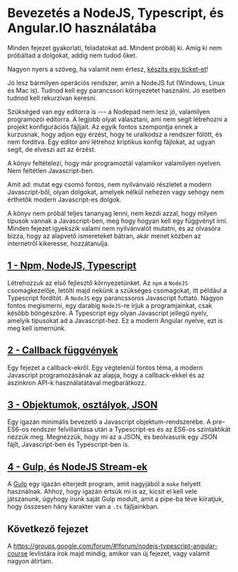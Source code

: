 # Bevezetés a NodeJS, Typescript, és Angular.IO használatába

Minden fejezet gyakorlati, feladatokat ad. Mindent próbálj ki. Amíg ki nem
próbáltad a dolgokat, addig nem tudod őket.

Nagyon nyers a szöveg, ha valamit nem értesz,
[készíts egy ticket-et](https://github.com/baldvin-kovacs/progcourse/issues/new)!

Jó lesz bármilyen operációs rendszer, amin a NodeJS fut (Windows, Linux
és Mac is). Tudnod kell egy parancssori környezetet használni. Jó esetben
tudnod kell rekurzívan keresni.

Szükséged van egy editorra is --- a Nodepad nem lesz jó, valamilyen programozói
editorra. A legjobb olyat választani, ami nem segít létrehozni a projekt
konfigurációs fájljait. Az egyik fontos szempontja ennek a kurzusnak, hogy
adjon egy érzést, hogy te uralkodsz a rendszer fölött, és nem fordítva.
Egy editor ami létrehoz kriptikus konfig fájlokat, az ugyan segít, de elveszi
azt az érzést.

A könyv feltételezi, hogy már programoztál valamikor valamilyen nyelven.
Nem feltétlen Javascript-ben.

Amit ad: mutat egy csomó fontos, nem nyilvánvaló részletet a modern Javascript-ből,
olyan dolgokat, amelyek nélkül nehezen vagy sehogy nem érthetők modern
Javascript-es dolgok.

A könyv nem próbál teljes tananyag lenni, nem kezdi azzal, hogy milyen típusok
vannak a Javascript-ben, meg hogy hogyan kell egy függvényt írni. Minden
fejezet igyekszik valami nem nyilvánvalót mutatni, és az olvasóra bízza, hogy
az alapvető ismereteket bátran, akár menet közben az internetről kikeresse,
hozzátanulja.

## [1 - Npm, NodeJS, Typescript](001-npm_nodejs_typescript.md)

Létrehozzuk az első fejlesztő környezetünket. Az `npm` a `NodeJS` csomagkezelője,
letölti majd nekünk a szükséges csomagokat, itt például a Typescript fordítót.
A `NodeJS` egy parancssoros Javascript futtató. Nagyon fontos megismerni,
egy darabig `NodeJS`-re írjuk a programjainkat, csak később böngészőre.
A Typescript egy olyan Javascript jellegű nyelv, amelyik típusokat ad
a Javascript-hez. Ez a modern Angular nyelve, ezt is meg kell ismernünk.

## [2 - Callback függvények](002-callbacks.md)

Egy fejezet a callback-ekről. Egy végtelenül fontos téma, a modern Javascript
programozásának az alapja, hogy a callback-ekkel és az aszinkron API-k
használatátával megbarátkozz.

## [3 - Objektumok, osztályok, JSON](003-classes_json.md)

Egy igazán minimális bevezető a Javascript objektum-rendszerébe. A pre-ES6-os
rendszer felvillantása után a Typescript-es és az ES6-os szintaktikát nézzük
meg. Megnézzük, hogy mi az a JSON, és beolvasunk egy JSON fájlt, Javascript-ben
és Typescript-ben is.

## [4 - Gulp, és NodeJS Stream-ek](004-gulp.md)

A [Gulp](https://github.com/gulpjs/gulp/blob/master/docs/API.md) egy
igazán elterjedt program, amit nagyjából a `make` helyett használnak.
Ahhoz, hogy igazán értsük mi is az, kicsit el kell vele játszanunk, úgyhogy
írunk saját Gulp modult, amit a pipe-ba téve kiíratjuk, hogy összesen
hány karakter van a `.ts` fájljainkban.

## Következő fejezet

A https://groups.google.com/forum/#!forum/nodejs-typescript-angular-course levlistára
írok majd mindig, amikor van új fejezet, vagy valamit nagyon átírtam.







